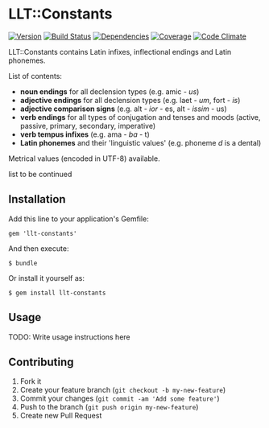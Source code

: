 # LLT::Constants

[![Version](http://allthebadges.io/latin-language-toolkit/llt-constants/badge_fury.png)](http://allthebadges.io/latin-language-toolkit/llt-constants/badge_fury)
[![Build Status](https://travis-ci.org/latin-language-toolkit/llt-constants.png?branch=master)](https://travis-ci.org/latin-language-toolkit/llt-constants)
[![Dependencies](http://allthebadges.io/latin-language-toolkit/llt-constants/gemnasium.png)](http://allthebadges.io/latin-language-toolkit/llt-constants/gemnasium)
[![Coverage](https://coveralls.io/repos/latin-language-toolkit/llt-constants/badge.png?branch=master)](https://coveralls.io/r/latin-language-toolkit/llt-constants?branch=master)
[![Code Climate](https://codeclimate.com/github/latin-language-toolkit/llt-constants.png)](https://codeclimate.com/github/latin-language-toolkit/llt-constants)

LLT::Constants contains Latin infixes, inflectional endings and Latin
phonemes.


List of contents:
 * **noun endings** for all declension types (e.g. amic - *us*)
 * **adjective endings** for all declension types (e.g. laet - *um*,
fort - *is*)
 * **adjective comparison signs** (e.g. alt - *ior* - es, alt - *issim* - us)
 * **verb endings** for all types of conjugation and tenses and moods (active, passive, primary, secondary, imperative)
 * **verb tempus infixes** (e.g. ama - *ba* - t)
 * **Latin phonemes** and their 'linguistic values' (e.g. phoneme *d* is a
dental)

Metrical values (encoded in UTF-8) available.

list to be continued


## Installation

Add this line to your application's Gemfile:

    gem 'llt-constants'

And then execute:

    $ bundle

Or install it yourself as:

    $ gem install llt-constants

## Usage

TODO: Write usage instructions here

## Contributing

1. Fork it
2. Create your feature branch (`git checkout -b my-new-feature`)
3. Commit your changes (`git commit -am 'Add some feature'`)
4. Push to the branch (`git push origin my-new-feature`)
5. Create new Pull Request
